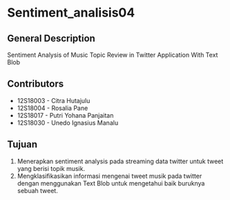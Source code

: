 # Sentiment_analisis04

## General Description 
Sentiment Analysis of Music Topic Review in Twitter Application With Text Blob

## Contributors 
+ 12S18003 - Citra Hutajulu 
+ 12S18004 - Rosalia Pane 
+ 12S18017 - Putri Yohana Panjaitan
+ 12S18030 - Unedo Ignasius Manalu

## Tujuan 
1. Menerapkan sentiment analysis pada streaming data twitter untuk tweet yang berisi topik musik.
2. Mengklasifikasikan informasi mengenai tweet musik pada twitter dengan menggunakan Text Blob untuk mengetahui baik buruknya sebuah tweet.


